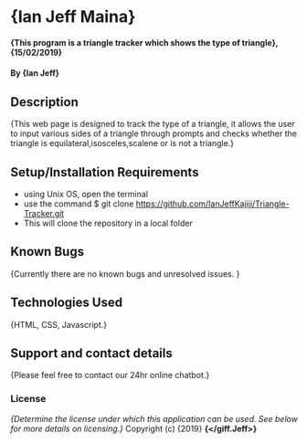 # {Ian Jeff Maina}
#### {This program is a triangle tracker which shows the type of triangle}, {15/02/2019}
#### By **{Ian Jeff}**
## Description
{This web page is designed to track the type of a triangle, it allows the user to input various sides of a triangle through prompts and checks whether the triangle is equilateral,isosceles,scalene or is not a triangle.}
## Setup/Installation Requirements
* using Unix OS, open the terminal
* use the command $ git clone https://github.com/IanJeffKajiji/Triangle-Tracker.git
* This will clone the repository in a local folder
## Known Bugs
{Currently there are no known bugs and unresolved issues. }
## Technologies Used
{HTML, CSS, Javascript.}
## Support and contact details
{Please feel free to contact our 24hr online chatbot.}
### License
*{Determine the license under which this application can be used.  See below for more details on licensing.}*
Copyright (c) {2019} **{</giff.Jeff>}**
